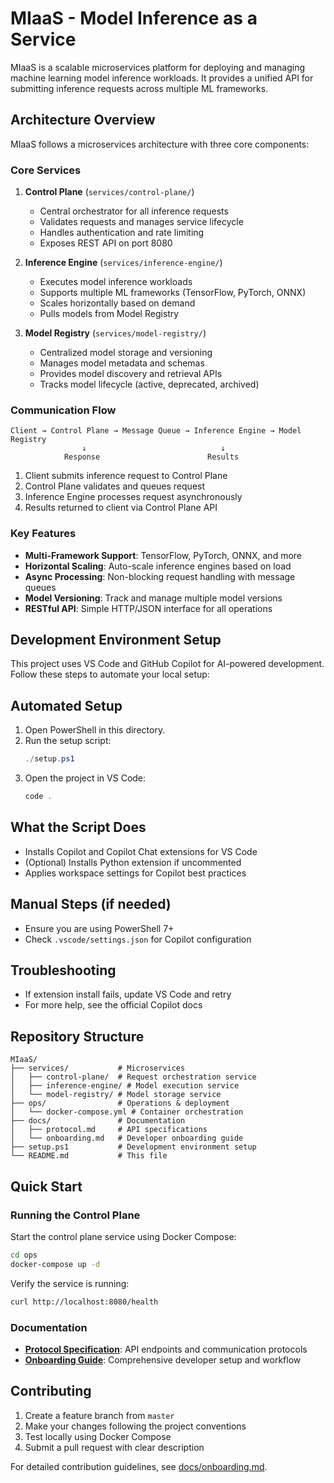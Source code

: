 # MIaaS - Model Inference as a Service

MIaaS is a scalable microservices platform for deploying and managing machine learning model inference workloads. It provides a unified API for submitting inference requests across multiple ML frameworks.

## Architecture Overview

MIaaS follows a microservices architecture with three core components:

### Core Services

1. **Control Plane** (`services/control-plane/`)
   - Central orchestrator for all inference requests
   - Validates requests and manages service lifecycle
   - Handles authentication and rate limiting
   - Exposes REST API on port 8080

2. **Inference Engine** (`services/inference-engine/`)
   - Executes model inference workloads
   - Supports multiple ML frameworks (TensorFlow, PyTorch, ONNX)
   - Scales horizontally based on demand
   - Pulls models from Model Registry

3. **Model Registry** (`services/model-registry/`)
   - Centralized model storage and versioning
   - Manages model metadata and schemas
   - Provides model discovery and retrieval APIs
   - Tracks model lifecycle (active, deprecated, archived)

### Communication Flow

```
Client → Control Plane → Message Queue → Inference Engine → Model Registry
                ↓                              ↓
            Response                        Results
```

1. Client submits inference request to Control Plane
2. Control Plane validates and queues request
3. Inference Engine processes request asynchronously
4. Results returned to client via Control Plane API

### Key Features

- **Multi-Framework Support**: TensorFlow, PyTorch, ONNX, and more
- **Horizontal Scaling**: Auto-scale inference engines based on load
- **Async Processing**: Non-blocking request handling with message queues
- **Model Versioning**: Track and manage multiple model versions
- **RESTful API**: Simple HTTP/JSON interface for all operations

## Development Environment Setup

This project uses VS Code and GitHub Copilot for AI-powered development. Follow these steps to automate your local setup:

## Automated Setup

1. Open PowerShell in this directory.
2. Run the setup script:
   ```powershell
   ./setup.ps1
   ```
3. Open the project in VS Code:
   ```powershell
   code .
   ```

## What the Script Does
- Installs Copilot and Copilot Chat extensions for VS Code
- (Optional) Installs Python extension if uncommented
- Applies workspace settings for Copilot best practices

## Manual Steps (if needed)
- Ensure you are using PowerShell 7+
- Check `.vscode/settings.json` for Copilot configuration

## Troubleshooting
- If extension install fails, update VS Code and retry
- For more help, see the official Copilot docs

## Repository Structure

```
MIaaS/
├── services/           # Microservices
│   ├── control-plane/  # Request orchestration service
│   ├── inference-engine/ # Model execution service
│   └── model-registry/ # Model storage service
├── ops/                # Operations & deployment
│   └── docker-compose.yml # Container orchestration
├── docs/               # Documentation
│   ├── protocol.md     # API specifications
│   └── onboarding.md   # Developer onboarding guide
├── setup.ps1           # Development environment setup
└── README.md           # This file
```

## Quick Start

### Running the Control Plane

Start the control plane service using Docker Compose:

```bash
cd ops
docker-compose up -d
```

Verify the service is running:
```bash
curl http://localhost:8080/health
```

### Documentation

- **[Protocol Specification](docs/protocol.md)**: API endpoints and communication protocols
- **[Onboarding Guide](docs/onboarding.md)**: Comprehensive developer setup and workflow

## Contributing

1. Create a feature branch from `master`
2. Make your changes following the project conventions
3. Test locally using Docker Compose
4. Submit a pull request with clear description

For detailed contribution guidelines, see [docs/onboarding.md](docs/onboarding.md).

